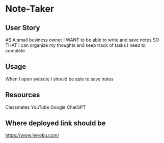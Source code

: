 # Note-Taker

## User Story
AS A small business owner
I WANT to be able to write and save notes
SO THAT I can organize my thoughts and keep track of tasks I need to complete

## Usage 
When I open website I should be aple to save notes

## Resources 
Classmates
YouTube 
Google
ChatGPT

## Where deployed link should be
https://www.heroku.com/